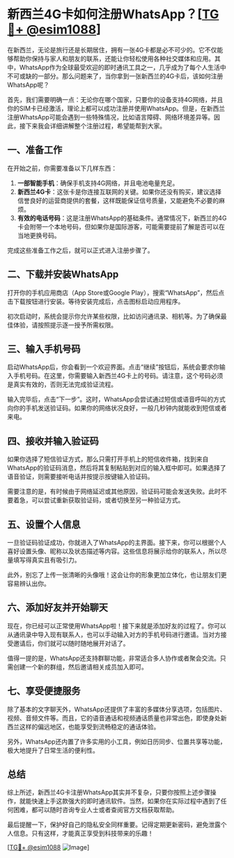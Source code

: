 # 新西兰4G卡如何注册WhatsApp？[[TG💪+ @esim1088](https://t.me/s/esim1088)]

在新西兰，无论是旅行还是长期居住，拥有一张4G卡都是必不可少的。它不仅能够帮助你保持与家人和朋友的联系，还能让你轻松使用各种社交媒体和应用。其中，WhatsApp作为全球最受欢迎的即时通讯工具之一，几乎成为了每个人生活中不可或缺的一部分。那么问题来了，当你拿到一张新西兰的4G卡后，该如何注册WhatsApp呢？

首先，我们需要明确一点：无论你在哪个国家，只要你的设备支持4G网络，并且你的SIM卡已经激活，理论上都可以成功注册并使用WhatsApp。但是，在新西兰注册WhatsApp可能会遇到一些特殊情况，比如语言障碍、网络环境差异等。因此，接下来我会详细讲解整个注册过程，希望能帮到大家。

## 一、准备工作

在开始之前，你需要准备以下几样东西：

1. **一部智能手机**：确保手机支持4G网络，并且电池电量充足。
2. **新西兰4G卡**：这张卡是你连接互联网的关键。如果你还没有购买，建议选择信誉良好的运营商提供的套餐，这样既能保证信号质量，又能避免不必要的麻烦。
3. **有效的电话号码**：这是注册WhatsApp的基础条件。通常情况下，新西兰的4G卡会附带一个本地号码，但如果你是国际游客，可能需要提前了解是否可以在当地更换号码。

完成这些准备工作之后，就可以正式进入注册步骤了。

## 二、下载并安装WhatsApp

打开你的手机应用商店（App Store或Google Play），搜索“WhatsApp”，然后点击下载按钮进行安装。等待安装完成后，点击图标启动应用程序。

初次启动时，系统会提示你允许某些权限，比如访问通讯录、相机等。为了确保最佳体验，请按照提示逐一授予所需权限。

## 三、输入手机号码

启动WhatsApp后，你会看到一个欢迎界面。点击“继续”按钮后，系统会要求你输入手机号码。在这里，你需要输入新西兰4G卡上的号码。请注意，这个号码必须是真实有效的，否则无法完成验证流程。

输入完毕后，点击“下一步”。这时，WhatsApp会尝试通过短信或语音呼叫的方式向你的手机发送验证码。如果你的网络状况良好，一般几秒钟内就能收到短信或者来电。

## 四、接收并输入验证码

如果你选择了短信验证方式，那么只需打开手机上的短信收件箱，找到来自WhatsApp的验证码消息，然后将其复制粘贴到对应的输入框中即可。如果选择了语音验证，则需要接听电话并按提示按键输入验证码。

需要注意的是，有时候由于网络延迟或其他原因，验证码可能会发送失败。此时不要着急，可以尝试重新获取验证码，或者切换至另一种验证方式。

## 五、设置个人信息

一旦验证码验证成功，你就进入了WhatsApp的主界面。接下来，你可以根据个人喜好设置头像、昵称以及状态描述等内容。这些信息将展示给你的联系人，所以尽量填写得真实且有吸引力。

此外，别忘了上传一张清晰的头像哦！这会让你的形象更加立体化，也让朋友们更容易辨认出你。

## 六、添加好友并开始聊天

现在，你已经可以正常使用WhatsApp啦！接下来就是添加好友的过程了。你可以从通讯录中导入现有联系人，也可以手动输入对方的手机号码进行邀请。当对方接受邀请后，你们就可以随时随地展开对话了。

值得一提的是，WhatsApp还支持群聊功能，非常适合多人协作或者聚会交流。只需创建一个新的群组，然后邀请相关成员加入即可。

## 七、享受便捷服务

除了基本的文字聊天外，WhatsApp还提供了丰富的多媒体分享选项，包括图片、视频、音频文件等。而且，它的语音通话和视频通话质量也非常出色，即使身处新西兰这样的偏远地区，也能享受到流畅稳定的通话体验。

另外，WhatsApp还内置了许多实用的小工具，例如日历同步、位置共享等功能，极大地提升了日常生活的便利性。

## 总结

综上所述，新西兰4G卡注册WhatsApp其实并不复杂，只要你按照上述步骤操作，就能快速上手这款强大的即时通讯软件。当然，如果你在实际过程中遇到了任何困难，都可以随时咨询专业人士或者查阅官方文档获取帮助。

最后提醒一下，保护好自己的隐私安全同样重要。记得定期更新密码，避免泄露个人信息。只有这样，才能真正享受到科技带来的乐趣！

[[TG💪+ @esim1088](https://t.me/s/esim1088) ![Image](https://i.postimg.cc/4NQfJmqS/Snipaste-2025-05-13-00-14-12.png)]